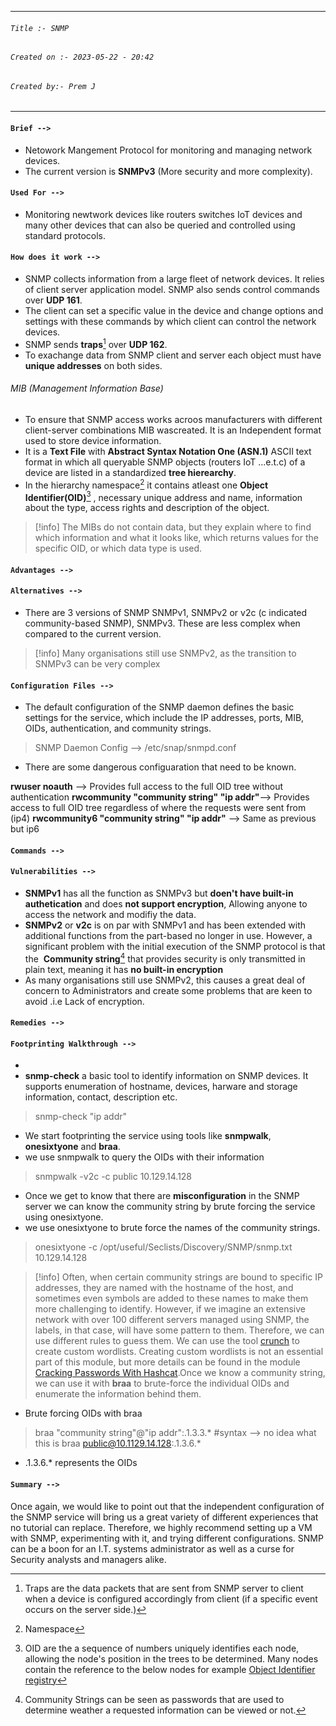 
***
###### `Title :- SNMP`
###### `Created on :- 2023-05-22 - 20:42`
###### `Created by:- Prem J`
***
#### `Brief -->`

- Netowork Mangement Protocol for monitoring and managing network devices.
- The current version is **SNMPv3** (More security and more complexity).

#### `Used For -->`

- Monitoring newtwork devices like routers switches IoT devices and many other devices that can also be queried and controlled using standard protocols.

#### `How does it work -->`

- SNMP collects information from a large fleet of network  devices. It relies of client server application model. SNMP also sends control commands over **UDP 161**.
- The client can set a specific value in the device and change options and settings with these commands by which client can control the network devices.
- SNMP sends **traps**[^1] over **UDP 162**.
- To exachange data from SNMP client and server each object must have **unique addresses** on both sides.

###### MIB (Management Information Base)

- To ensure that SNMP access works acroos manufacturers with different client-server combinations MIB wascreated. It is an Independent format used to store device information.
- It is a **Text File** with **Abstract Syntax Notation One (ASN.1)** ASCII text format in which all queryable SNMP objects (routers IoT ...e.t.c) of a device are listed in a standardized **tree hierearchy**.
- In the hierarchy namespace[^2] it contains atleast one **Object Identifier(OID)**[^3] , necessary unique address and name, information about the type, access rights and description of the object.

>[!info]
>The MIBs do not contain data, but they explain where to find which information and what it looks like, which returns values for the specific OID, or which data type is used.

#### `Advantages -->`



#### `Alternatives -->`

- There are 3 versions of SNMP SNMPv1, SNMPv2 or v2c (c indicated community-based SNMP), SNMPv3. These are less complex when compared to the current version.

>[!info]
>Many organisations still use SNMPv2, as the transition to SNMPv3 can be very complex

#### `Configuration Files -->`

- The default configuration of the SNMP daemon defines the basic settings for the service, which include the IP addresses, ports, MIB, OIDs, authentication, and community strings.

> 	SNMP Daemon Config --> /etc/snap/snmpd.conf

- There are some dangerous configuaration that need to be known.

**rwuser noauth** --> Provides full access to the full OID tree without authentication
**rwcommunity "community string"  "ip addr"**--> Provides access to full OID tree regardless of where the requests were sent from (ip4)
**rwcommunity6 "community string" "ip addr"** --> Same as previous but ip6

#### `Commands -->`



#### `Vulnerabilities -->`

- **SNMPv1** has all the function as SNMPv3 but **doen't have built-in authetication** and does **not support encryption**, Allowing anyone to access the network and modifiy the data.
- **SNMPv2** or **v2c** is on par with SNMPv1 and has been extended with additional functions from the part-based no longer in use. However, a significant problem with the initial execution of the SNMP protocol is that the  **Community string**[^4] that provides security is only transmitted in plain text, meaning it has **no built-in encryption**
- As many organisations still use SNMPv2, this causes a great deal of concern to Administrators and create some problems that are keen to avoid .i.e Lack of encryption.

#### `Remedies -->`



#### `Footprinting Walkthrough -->`

- 
- **snmp-check** a basic tool to identify information on SNMP devices. It supports enumeration of hostname, devices, harware and storage information, contact, description etc.

>	snmp-check "ip addr"

- We start footprinting the service using tools like **snmpwalk**, **onesixtyone** and **braa**.
- we use snmpwalk to query the OIDs with their information

>	snmpwalk -v2c -c public 10.129.14.128

- Once we get to know that there are **misconfiguration** in the SNMP server we can know the community string by brute forcing the service using onesixtyone.
- we use onesixtyone to brute force the names of the community strings.

>	onesixtyone -c /opt/useful/Seclists/Discovery/SNMP/snmp.txt 10.129.14.128

>[!info]
>Often, when certain community strings are bound to specific IP addresses, they are named with the hostname of the host, and sometimes even symbols are added to these names to make them more challenging to identify. However, if we imagine an extensive network with over 100 different servers managed using SNMP, the labels, in that case, will have some pattern to them. Therefore, we can use different rules to guess them. We can use the tool [crunch](https://secf00tprint.github.io/blog/passwords/crunch/advanced/en) to create custom wordlists. Creating custom wordlists is not an essential part of this module, but more details can be found in the module [Cracking Passwords With Hashcat](https://hashcat.net/hashcat/).Once we know a community string, we can use it with **braa** to brute-force the individual OIDs and enumerate the information behind them.

- Brute forcing OIDs with braa

>	braa "community string"@"ip addr":.1.3.3.* #syntax --> no idea what this is
>	braa public@10.1129.14.128:.1.3.6.*

- .1.3.6.* represents the OIDs

#### `Summary -->`

Once again, we would like to point out that the independent configuration of the SNMP service will bring us a great variety of different experiences that no tutorial can replace. Therefore, we highly recommend setting up a VM with SNMP, experimenting with it, and trying different configurations. SNMP can be a boon for an I.T. systems administrator as well as a curse for Security analysts and managers alike.


[^1]: Traps are the data packets that are sent from SNMP server to client when a device is configured accordingly from client (if a specific event occurs on the server side.)
[^2]: Namespace
[^3]: OID are the a sequence of numbers uniquely identifies each node, allowing the node's position in the trees to be determined. Many nodes contain the reference to the below nodes for example [Object Identifier registry](https://www.alvestrand.no/objectid/)
[^4]:  Community Strings can be seen as passwords that are used to determine weather a requested information can be viewed or not.
